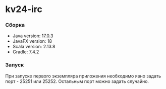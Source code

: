 # kv24-irc

### Сборка
* Java version: 17.0.3 
* JavaFX version: 18
* Scala version: 2.13.8
* Gradle: 7.4.2

### Запуск
При запуске первого экземпляра приложения необходимо явно задать порт - 25251 или 25252. Остальным порт можно задать случайно.
